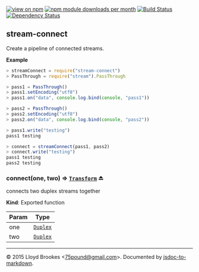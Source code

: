 [![view on npm](http://img.shields.io/npm/v/stream-connect.svg)](https://www.npmjs.org/package/stream-connect)
[![npm module downloads per month](http://img.shields.io/npm/dm/stream-connect.svg)](https://www.npmjs.org/package/stream-connect)
[![Build Status](https://travis-ci.org/75lb/stream-connect.svg?branch=master)](https://travis-ci.org/75lb/stream-connect)
[![Dependency Status](https://david-dm.org/75lb/stream-connect.svg)](https://david-dm.org/75lb/stream-connect)

<a name="module_stream-connect"></a>
## stream-connect
Create a pipeline of connected streams.

**Example**  
```js
> streamConnect = require("stream-connect")
> PassThrough = require("stream").PassThrough

> pass1 = PassThrough()
> pass1.setEncoding("utf8")
> pass1.on("data", console.log.bind(console, "pass1"))

> pass2 = PassThrough()
> pass2.setEncoding("utf8")
> pass2.on("data", console.log.bind(console, "pass2"))

> pass1.write("testing")
pass1 testing

> connect = streamConnect(pass1, pass2)
> connect.write("testing")
pass1 testing
pass2 testing
```
<a name="exp_module_stream-connect--connect"></a>
### connect(one, two) ⇒ <code>[Transform](https://nodejs.org/api/stream.html#stream_class_stream_transform)</code> ⏏
connects two duplex streams together

**Kind**: Exported function  

| Param | Type |
| --- | --- |
| one | <code>[Duplex](https://nodejs.org/api/stream.html#stream_class_stream_duplex)</code> | 
| two | <code>[Duplex](https://nodejs.org/api/stream.html#stream_class_stream_duplex)</code> | 


* * *

&copy; 2015 Lloyd Brookes \<75pound@gmail.com\>. Documented by [jsdoc-to-markdown](https://github.com/jsdoc2md/jsdoc-to-markdown).
